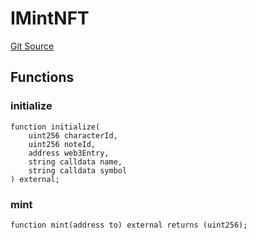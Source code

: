 # IMintNFT
[Git Source](https://github.com/Crossbell-Box/Crossbell-Contracts/blob/182c82c216a4cf11409d4311d9773152bbe60ccf/contracts/interfaces/IMintNFT.sol)


## Functions
### initialize


```solidity
function initialize(
    uint256 characterId,
    uint256 noteId,
    address web3Entry,
    string calldata name,
    string calldata symbol
) external;
```

### mint


```solidity
function mint(address to) external returns (uint256);
```

